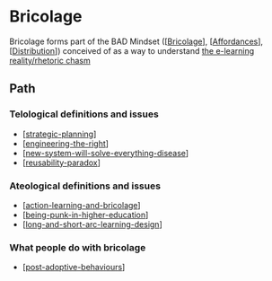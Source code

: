# Bricolage

Bricolage forms part of the BAD Mindset ([[Bricolage]], [[Affordances]], [[Distribution]]) conceived of as a way to understand [the e-learning reality/rhetoric chasm](http://djon.es/blog/2014/09/05/breaking-bad-to-bridge-the-e-learning-realityrhetoric-chasm/)

## Path

### Telological definitions and issues

- [[strategic-planning]]
- [[engineering-the-right]]
- [[new-system-will-solve-everything-disease]]
- [[reusability-paradox]]

### Ateological definitions and issues

- [[action-learning-and-bricolage]]
- [[being-punk-in-higher-education]]
- [[long-and-short-arc-learning-design]]

### What people do with bricolage

- [[post-adoptive-behaviours]]

[//begin]: # "Autogenerated link references for markdown compatibility"
[Bricolage]: bricolage "Bricolage"
[Affordances]: affordances "Affordances"
[Distribution]: distribution "Distribution"
[strategic-planning]: Bricolage/strategic-planning "Strategic Planning"
[engineering-the-right]: Bricolage/engineering-the-right "Engineering the Right"
[new-system-will-solve-everything-disease]: Bricolage/new-system-will-solve-everything-disease "New System Will Solve Everything Disease"
[reusability-paradox]: Bricolage/reusability-paradox "Reusability Paradox"
[action-learning-and-bricolage]: Bricolage/action-learning-and-bricolage "Action learning and bricolage"
[being-punk-in-higher-education]: Bricolage/being-punk-in-higher-education "Being punk in higher education"
[long-and-short-arc-learning-design]: Distribution/long-and-short-arc-learning-design "Long and short arc learning design"
[post-adoptive-behaviours]: Bricolage/post-adoptive-behaviours "Post adoptive behaviours"
[//end]: # "Autogenerated link references"
